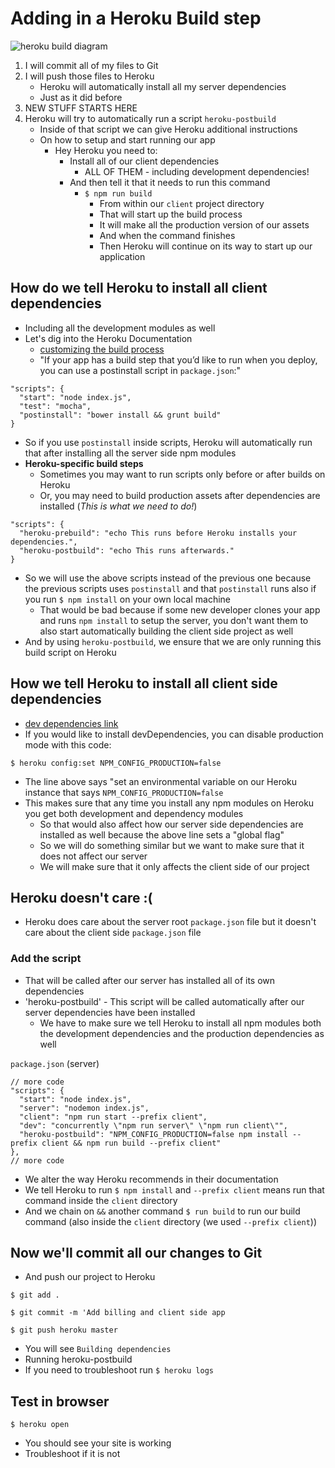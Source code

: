 # Adding in a Heroku Build step
![heroku build diagram](https://i.imgur.com/QdlPqs7.png)

1. I will commit all of my files to Git
2. I will push those files to Heroku
    * Heroku will automatically install all my server dependencies
    * Just as it did before
3. NEW STUFF STARTS HERE
4. Heroku will try to automatically run a script `heroku-postbuild`
    * Inside of that script we can give Heroku additional instructions
    * On how to setup and start running our app
        - Hey Heroku you need to:
            + Install all of our client dependencies
                * ALL OF THEM - including development dependencies!
            + And then tell it that it needs to run this command
                * `$ npm run build`
                    - From within our `client` project directory
                    - That will start up the build process
                    - It will make all the production version of our assets
                    - And when the command finishes
                    - Then Heroku will continue on its way to start up our application

## How do we tell Heroku to install all client dependencies
* Including all the development modules as well
* Let's dig into the Heroku Documentation
    - [customizing the build process](https://devcenter.heroku.com/articles/nodejs-support#customizing-the-build-process)
    - "If your app has a build step that you’d like to run when you deploy, you can use a postinstall script in `package.json`:"

```
"scripts": {
  "start": "node index.js",
  "test": "mocha",
  "postinstall": "bower install && grunt build"
}
```

* So if you use `postinstall` inside scripts, Heroku will automatically run that after installing all the server side npm modules
* **Heroku-specific build steps**
    - Sometimes you may want to run scripts only before or after builds on Heroku
    - Or, you may need to build production assets after dependencies are installed (_This is what we need to do!_)

```
"scripts": {
  "heroku-prebuild": "echo This runs before Heroku installs your dependencies.",
  "heroku-postbuild": "echo This runs afterwards."
}
```

* So we will use the above scripts instead of the previous one because the previous scripts uses `postinstall` and that `postinstall` runs also if you run `$ npm install` on your own local machine
    - That would be bad because if some new developer clones your app and runs `npm install` to setup the server, you don't want them to also start automatically building the client side project as well
* And by using `heroku-postbuild`, we ensure that we are only running this build script on Heroku

## How we tell Heroku to install all client side dependencies
* [dev dependencies link](https://devcenter.heroku.com/articles/nodejs-support#devdependencies)
* If you would like to install devDependencies, you can disable production mode with this code:

`$ heroku config:set NPM_CONFIG_PRODUCTION=false`

* The line above says "set an environmental variable on our Heroku instance that says `NPM_CONFIG_PRODUCTION=false`
* This makes sure that any time you install any npm modules on Heroku you get both development and dependency modules
    - So that would also affect how our server side dependencies are installed as well because the above line sets a "global flag"
    - So we will do something similar but we want to make sure that it does not affect our server
    - We will make sure that it only affects the client side of our project

## Heroku doesn't care :(
* Heroku does care about the server root `package.json` file but it doesn't care about the client side `package.json` file

### Add the script
* That will be called after our server has installed all of its own dependencies
* 'heroku-postbuild' - This script will be called automatically after our server dependencies have been installed
    - We have to make sure we tell Heroku to install all npm modules both the development dependencies and the production dependencies as well

`package.json` (server)

```
// more code
"scripts": {
  "start": "node index.js",
  "server": "nodemon index.js",
  "client": "npm run start --prefix client",
  "dev": "concurrently \"npm run server\" \"npm run client\"",
  "heroku-postbuild": "NPM_CONFIG_PRODUCTION=false npm install --prefix client && npm run build --prefix client"
},
// more code
```

* We alter the way Heroku recommends in their documentation
* We tell Heroku to run `$ npm install` and `--prefix client` means run that command inside the `client` directory
* And we chain on `&&` another command `$ run build` to run our build command (also inside the `client` directory (we used `--prefix client`))

## Now we'll commit all our changes to Git
* And push our project to Heroku

`$ git add .`

`$ git commit -m 'Add billing and client side app`

`$ git push heroku master`

* You will see `Building dependencies`
* Running heroku-postbuild
* If you need to troubleshoot run `$ heroku logs`

## Test in browser
`$ heroku open`

* You should see your site is working
* Troubleshoot if it is not
